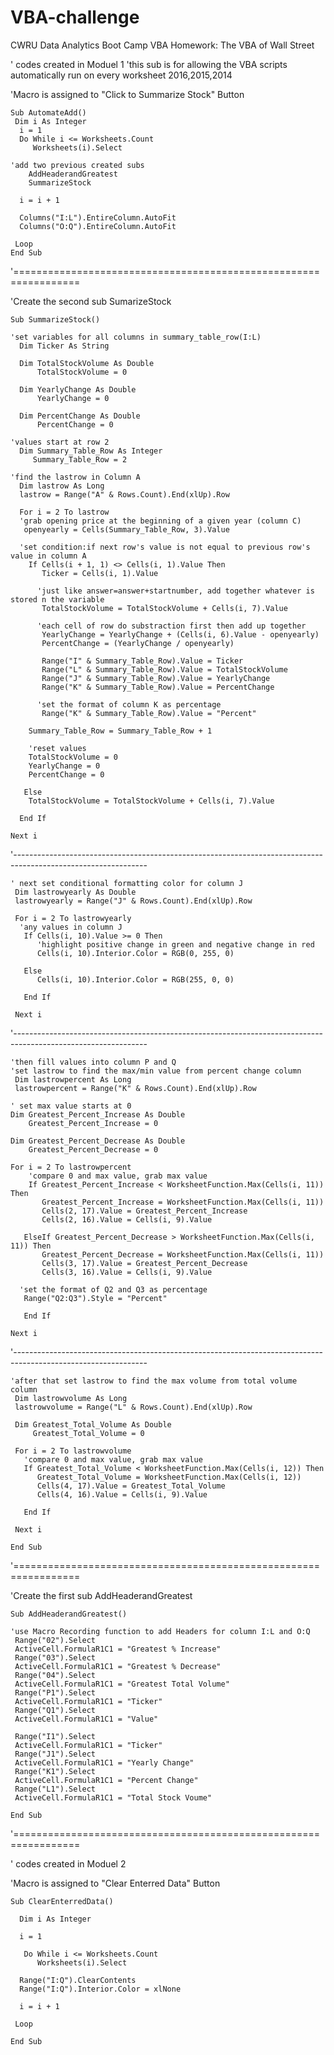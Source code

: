 # VBA-challenge
CWRU Data Analytics Boot Camp VBA Homework: The VBA of Wall Street

' codes created in Moduel 1
'this sub is for allowing the VBA scripts automatically run on every worksheet 2016,2015,2014

'Macro is assigned to "Click to Summarize Stock" Button

    Sub AutomateAdd()
     Dim i As Integer
      i = 1
      Do While i <= Worksheets.Count
         Worksheets(i).Select
         
    'add two previous created subs
        AddHeaderandGreatest
        SummarizeStock
        
      i = i + 1
      
      Columns("I:L").EntireColumn.AutoFit
      Columns("O:Q").EntireColumn.AutoFit
      
     Loop
    End Sub
'=================================================================

'Create the second sub SumarizeStock

    Sub SummarizeStock()
    
    'set variables for all columns in summary_table_row(I:L)
      Dim Ticker As String
      
      Dim TotalStockVolume As Double
          TotalStockVolume = 0
          
      Dim YearlyChange As Double
          YearlyChange = 0
          
      Dim PercentChange As Double
          PercentChange = 0
          
    'values start at row 2    
      Dim Summary_Table_Row As Integer
         Summary_Table_Row = 2
         
    'find the lastrow in Column A
      Dim lastrow As Long
      lastrow = Range("A" & Rows.Count).End(xlUp).Row
      
      For i = 2 To lastrow
      'grab opening price at the beginning of a given year (column C)
       openyearly = Cells(Summary_Table_Row, 3).Value
       
      'set condition:if next row's value is not equal to previous row's value in column A
        If Cells(i + 1, 1) <> Cells(i, 1).Value Then
           Ticker = Cells(i, 1).Value
          
          'just like answer=answer+startnumber, add together whatever is stored n the variable
           TotalStockVolume = TotalStockVolume + Cells(i, 7).Value
           
          'each cell of row do substraction first then add up together
           YearlyChange = YearlyChange + (Cells(i, 6).Value - openyearly) 
           PercentChange = (YearlyChange / openyearly)
           
           Range("I" & Summary_Table_Row).Value = Ticker
           Range("L" & Summary_Table_Row).Value = TotalStockVolume
           Range("J" & Summary_Table_Row).Value = YearlyChange
           Range("K" & Summary_Table_Row).Value = PercentChange
           
          'set the format of column K as percentage
           Range("K" & Summary_Table_Row).Value = "Percent"
           
        Summary_Table_Row = Summary_Table_Row + 1 
        
        'reset values
        TotalStockVolume = 0
        YearlyChange = 0
        PercentChange = 0  
        
       Else
        TotalStockVolume = TotalStockVolume + Cells(i, 7).Value  
        
      End If
     
    Next i
 '---------------------------------------------------------------------------------------------------------------
 
    ' next set conditional formatting color for column J
     Dim lastrowyearly As Double
     lastrowyearly = Range("J" & Rows.Count).End(xlUp).Row
    
     For i = 2 To lastrowyearly
      'any values in column J
       If Cells(i, 10).Value >= 0 Then
          'highlight positive change in green and negative change in red
          Cells(i, 10).Interior.Color = RGB(0, 255, 0)
         
       Else
          Cells(i, 10).Interior.Color = RGB(255, 0, 0)
         
       End If
   
     Next i
  '---------------------------------------------------------------------------------------------------------------
  
    'then fill values into column P and Q
    'set lastrow to find the max/min value from percent change column
     Dim lastrowpercent As Long
     lastrowpercent = Range("K" & Rows.Count).End(xlUp).Row
    
    ' set max value starts at 0
    Dim Greatest_Percent_Increase As Double
        Greatest_Percent_Increase = 0
    
    Dim Greatest_Percent_Decrease As Double
        Greatest_Percent_Decrease = 0
    
    For i = 2 To lastrowpercent
        'compare 0 and max value, grab max value
        If Greatest_Percent_Increase < WorksheetFunction.Max(Cells(i, 11)) Then
           Greatest_Percent_Increase = WorksheetFunction.Max(Cells(i, 11))  
           Cells(2, 17).Value = Greatest_Percent_Increase 
           Cells(2, 16).Value = Cells(i, 9).Value
         
       ElseIf Greatest_Percent_Decrease > WorksheetFunction.Max(Cells(i, 11)) Then
           Greatest_Percent_Decrease = WorksheetFunction.Max(Cells(i, 11))
           Cells(3, 17).Value = Greatest_Percent_Decrease 
           Cells(3, 16).Value = Cells(i, 9).Value  
         
      'set the format of Q2 and Q3 as percentage
       Range("Q2:Q3").Style = "Percent"
      
       End If
     
    Next i
 '---------------------------------------------------------------------------------------------------------------
 
    'after that set lastrow to find the max volume from total volume column
     Dim lastrowvolume As Long
     lastrowvolume = Range("L" & Rows.Count).End(xlUp).Row
    
     Dim Greatest_Total_Volume As Double
         Greatest_Total_Volume = 0
    
     For i = 2 To lastrowvolume
       'compare 0 and max value, grab max value
       If Greatest_Total_Volume < WorksheetFunction.Max(Cells(i, 12)) Then
          Greatest_Total_Volume = WorksheetFunction.Max(Cells(i, 12)) 
          Cells(4, 17).Value = Greatest_Total_Volume
          Cells(4, 16).Value = Cells(i, 9).Value
         
       End If
      
     Next i
    
    End Sub
'=================================================================

'Create the first sub AddHeaderandGreatest

    Sub AddHeaderandGreatest()

    'use Macro Recording function to add Headers for column I:L and O:Q
     Range("02").Select
     ActiveCell.FormulaR1C1 = "Greatest % Increase"
     Range("03").Select
     ActiveCell.FormulaR1C1 = "Greatest % Decrease"
     Range("04").Select
     ActiveCell.FormulaR1C1 = "Greatest Total Volume"
     Range("P1").Select
     ActiveCell.FormulaR1C1 = "Ticker"
     Range("Q1").Select
     ActiveCell.FormulaR1C1 = "Value"
   
     Range("I1").Select
     ActiveCell.FormulaR1C1 = "Ticker"
     Range("J1").Select
     ActiveCell.FormulaR1C1 = "Yearly Change"
     Range("K1").Select
     ActiveCell.FormulaR1C1 = "Percent Change"
     Range("L1").Select
     ActiveCell.FormulaR1C1 = "Total Stock Voume"
   
    End Sub
'=================================================================  

' codes created in Moduel 2

'Macro is assigned to "Clear Enterred Data" Button

    Sub ClearEnterredData()
 
      Dim i As Integer
   
      i = 1
   
       Do While i <= Worksheets.Count
          Worksheets(i).Select
    
      Range("I:Q").ClearContents
      Range("I:Q").Interior.Color = xlNone
   
      i = i + 1
   
     Loop
   
    End Sub
